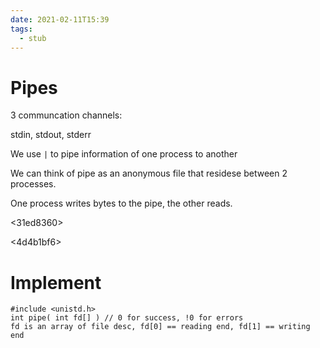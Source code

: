 ```yaml
---
date: 2021-02-11T15:39
tags: 
  - stub
---
```


# Pipes

3 communcation channels:

stdin, stdout, stderr

We use `|` to pipe information of one process to another

We can think of pipe as an anonymous file that residese between 2 processes.

One process writes bytes to the pipe, the other reads.

<31ed8360>

<4d4b1bf6>

# Implement

```
#include <unistd.h>
int pipe( int fd[] ) // 0 for success, !0 for errors
fd is an array of file desc, fd[0] == reading end, fd[1] == writing end
```
